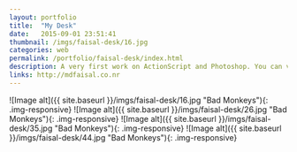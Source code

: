 ```yaml
---
layout: portfolio
title:  "My Desk"
date:   2015-09-01 23:51:41
thumbnail: /imgs/faisal-desk/16.jpg
categories: web
permalink: /portfolio/faisal-desk/index.html
description: A very first work on ActionScript and Photoshop. You can visit this site
links: http://mdfaisal.co.nr
---
```


![Image alt]({{ site.baseurl }}/imgs/faisal-desk/16.jpg "Bad Monkeys"){: .img-responsive}
![Image alt]({{ site.baseurl }}/imgs/faisal-desk/26.jpg "Bad Monkeys"){: .img-responsive}
![Image alt]({{ site.baseurl }}/imgs/faisal-desk/35.jpg "Bad Monkeys"){: .img-responsive}
![Image alt]({{ site.baseurl }}/imgs/faisal-desk/44.jpg "Bad Monkeys"){: .img-responsive}
